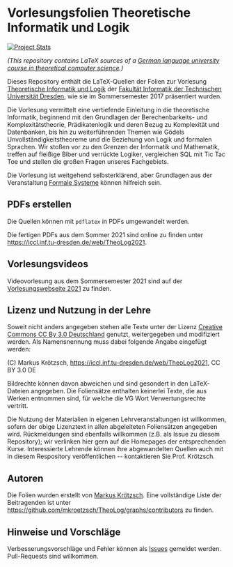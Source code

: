Vorlesungsfolien Theoretische Informatik und Logik
==================================================

[![Project Stats](https://www.openhub.net/p/TheoLog/widgets/project_thin_badge.gif)](https://www.openhub.net/p/TheoLog)

*(This repository contains LaTeX sources of a
[German language university course in theoretical computer science](https://iccl.inf.tu-dresden.de/web/Theoretische_Informatik_und_Logik_(SS2021)/en).)*

Dieses Repository enthält die LaTeX-Quellen der Folien zur Vorlesung [Theoretische Informatik und Logik](https://iccl.inf.tu-dresden.de/web/Theoretische_Informatik_und_Logik_(SS2021))
der [Fakultät Informatik der Technischen Universität Dresden](https://tu-dresden.de/ing/informatik), wie sie im
Sommersemester 2017 präsentiert wurden.

Die Vorlesung vermittelt eine vertiefende Einleitung in die theoretische 
Informatik, beginnend mit den Grundlagen der Berechenbarkeits- und 
Komplexitätstheorie, Prädikatenlogik und deren Bezug zu Komplexität und 
Datenbanken, bis hin zu weiterführenden Themen wie Gödels 
Unvollständigkeitstheoreme und die Beziehung von Logik und formalen Sprachen.
Wir stoßen vor zu den Grenzen der Informatik und Mathematik, treffen auf fleißige Biber
und verrückte Logiker, vergleichen SQL mit Tic Tac Toe und stellen die großen Fragen
unseres Fachgebiets.

Die Vorlesung ist weitgehend selbsterklärend, aber Grundlagen aus der Veranstaltung
[Formale Systeme](https://iccl.inf.tu-dresden.de/web/Formale_Systeme_(WS2020)) können
hilfreich sein.

PDFs erstellen
--------------

Die Quellen können mit ```pdflatex``` in PDFs umgewandelt werden.

Die fertigen PDFs aus dem Sommer 2021 sind online zu finden unter https://iccl.inf.tu-dresden.de/web/TheoLog2021.

Vorlesungsvideos
----------------

Videovorlesung aus dem Sommersemester 2021 sind auf der [Vorlesungswebseite 2021](https://iccl.inf.tu-dresden.de/web/TheoLog2021)
zu finden.

Lizenz und Nutzung in der Lehre
-------------------------------

Soweit nicht anders angegeben stehen alle Texte unter der Lizenz 
[Creative Commons CC By 3.0 Deutschland](https://creativecommons.org/licenses/by/3.0/de/) genutzt, weitergegeben
und modifiziert werden. Als Namensnennung muss dabei folgende Angabe eingefügt werden:

(C) Markus Krötzsch, https://iccl.inf.tu-dresden.de/web/TheoLog2021, CC BY 3.0 DE

Bildrechte können davon abweichen und sind gesondert in den LaTeX-Dateien angegeben.
Die Foliensätze enthalten keinerlei Texte, die aus Werken entnommen sind, für welche die VG Wort Verwertungsrechte vertritt.

Die Nutzung der Materialien in eigenen Lehrveranstaltungen ist willkommen, sofern der obige Lizenztext
in allen abgeleiteten Foliensätzen angegeben wird. Rückmeldungen sind ebenfalls willkommen (z.B. als Issue zu diesem
Repository); wir verlinken hier gern auf die Homepages der entsprechenden Kurse. Interessierte Lehrende können
ihre abgewandelten Quellen auch mit in diesem Respository veröffentlichen -- kontaktieren Sie Prof. Krötzsch.

Autoren
-------

Die Folien wurden erstellt von [Markus Krötzsch](https://iccl.inf.tu-dresden.de/web/Markus_Krötzsch).
Eine vollständige Liste der Beitragenden ist unter https://github.com/mkroetzsch/TheoLog/graphs/contributors
zu finden.

Hinweise und Vorschläge
-----------------------

Verbesserungsvorschläge und Fehler können als [Issues](https://github.com/mkroetzsch/TheoLog/issues) gemeldet
werden. Pull-Requests sind willkommen.

